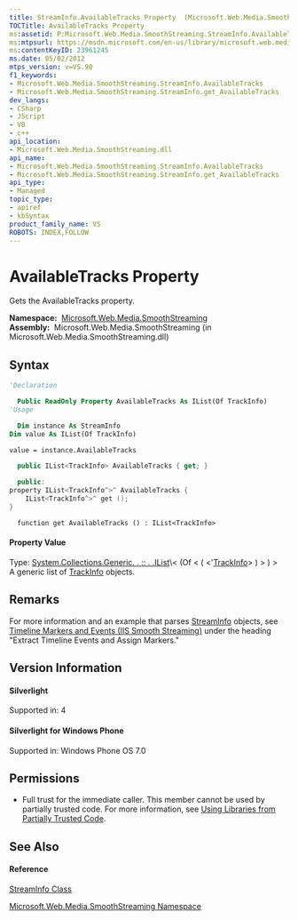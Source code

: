 ```yaml
---
title: StreamInfo.AvailableTracks Property  (Microsoft.Web.Media.SmoothStreaming)
TOCTitle: AvailableTracks Property
ms:assetid: P:Microsoft.Web.Media.SmoothStreaming.StreamInfo.AvailableTracks
ms:mtpsurl: https://msdn.microsoft.com/en-us/library/microsoft.web.media.smoothstreaming.streaminfo.availabletracks(v=VS.90)
ms:contentKeyID: 23961245
ms.date: 05/02/2012
mtps_version: v=VS.90
f1_keywords:
- Microsoft.Web.Media.SmoothStreaming.StreamInfo.AvailableTracks
- Microsoft.Web.Media.SmoothStreaming.StreamInfo.get_AvailableTracks
dev_langs:
- CSharp
- JScript
- VB
- c++
api_location:
- Microsoft.Web.Media.SmoothStreaming.dll
api_name:
- Microsoft.Web.Media.SmoothStreaming.StreamInfo.AvailableTracks
- Microsoft.Web.Media.SmoothStreaming.StreamInfo.get_AvailableTracks
api_type:
- Managed
topic_type:
- apiref
- kbSyntax
product_family_name: VS
ROBOTS: INDEX,FOLLOW
---
```


# AvailableTracks Property

Gets the AvailableTracks property.

**Namespace:**  [Microsoft.Web.Media.SmoothStreaming](microsoft-web-media-smoothstreaming-namespace_1.md)  
**Assembly:**  Microsoft.Web.Media.SmoothStreaming (in Microsoft.Web.Media.SmoothStreaming.dll)

## Syntax

``` vb
'Declaration

  Public ReadOnly Property AvailableTracks As IList(Of TrackInfo)
'Usage

  Dim instance As StreamInfo
Dim value As IList(Of TrackInfo)

value = instance.AvailableTracks
```

``` csharp
  public IList<TrackInfo> AvailableTracks { get; }
```

``` c++
  public:
property IList<TrackInfo^>^ AvailableTracks {
    IList<TrackInfo^>^ get ();
}
```

``` jscript
  function get AvailableTracks () : IList<TrackInfo>
```

#### Property Value

Type: [System.Collections.Generic. . :: . .IList](https://msdn.microsoft.com/en-us/library/5y536ey6\(v=vs.90\))\< (Of \< ( \<'[TrackInfo](trackinfo-class-microsoft-web-media-smoothstreaming_1.md)\> ) \> ) \>  
A generic list of [TrackInfo](trackinfo-class-microsoft-web-media-smoothstreaming_1.md) objects.  

## Remarks

For more information and an example that parses [StreamInfo](streaminfo-class-microsoft-web-media-smoothstreaming_1.md) objects, see [Timeline Markers and Events (IIS Smooth Streaming)](timeline-markers-and-events.md) under the heading "Extract Timeline Events and Assign Markers."

## Version Information

#### Silverlight

Supported in: 4  

#### Silverlight for Windows Phone

Supported in: Windows Phone OS 7.0  

## Permissions

  - Full trust for the immediate caller. This member cannot be used by partially trusted code. For more information, see [Using Libraries from Partially Trusted Code](https://msdn.microsoft.com/en-us/library/8skskf63\(v=vs.90\)).

## See Also

#### Reference

[StreamInfo Class](streaminfo-class-microsoft-web-media-smoothstreaming_1.md)

[Microsoft.Web.Media.SmoothStreaming Namespace](microsoft-web-media-smoothstreaming-namespace_1.md)

